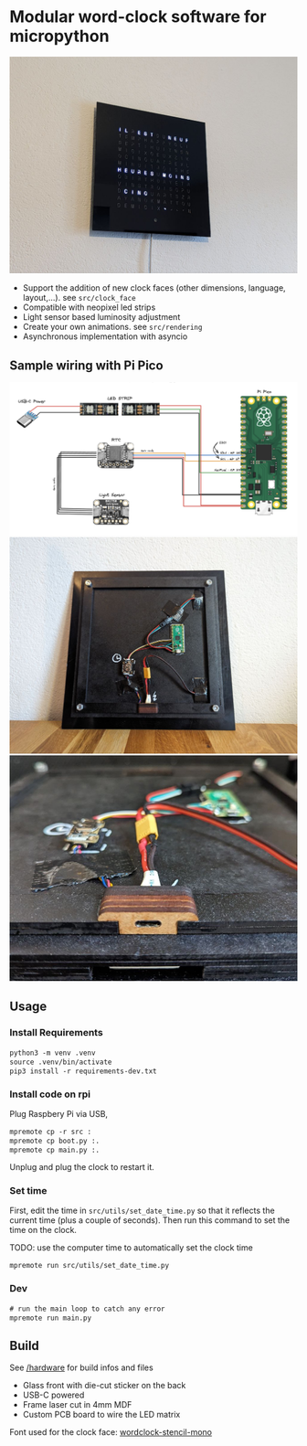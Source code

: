 # Modular word-clock software for micropython

![Word clock](doc/img/clock-face-fr.jpeg)

* Support the addition of new clock faces (other dimensions, language, layout,...). see `src/clock_face`
* Compatible with neopixel led strips
* Light sensor based luminosity adjustment
* Create your own animations. see `src/rendering`
* Asynchronous implementation with asyncio

## Sample wiring with Pi Pico

![Word clock sample schematic with raspberry pi pico](doc/img/schematics-pi-pico.png)
![Word clock wiring with raspberry pi pico](doc/img/back.jpeg)
![Word clock usb socket](doc/img/back-close-up.jpeg)

## Usage

### Install Requirements

```
python3 -m venv .venv
source .venv/bin/activate
pip3 install -r requirements-dev.txt
```

### Install code on rpi
Plug Raspbery Pi via USB,

```
mpremote cp -r src :
mpremote cp boot.py :.
mpremote cp main.py :.
```

Unplug and plug the clock to restart it.

### Set time

First, edit the time in `src/utils/set_date_time.py` so that it reflects the current time (plus a couple of seconds). Then run this command to set the time on the clock.

TODO: use the computer time to automatically set the clock time

```
mpremote run src/utils/set_date_time.py
```

### Dev

```
# run the main loop to catch any error
mpremote run main.py 
```

## Build

See [/hardware](/hardware/) for build infos and files

* Glass front with die-cut sticker on the back
* USB-C powered
* Frame laser cut in 4mm MDF
* Custom PCB board to wire the LED matrix

Font used for the clock face: [wordclock-stencil-mono](https://github.com/mrudelle/wordclock-stencil-mono)
